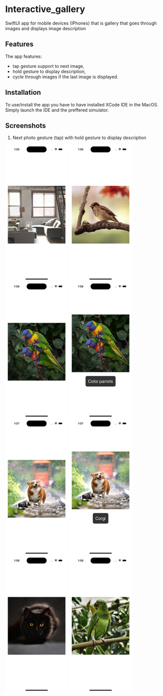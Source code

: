 # Interactive_gallery

SwiftUI app for mobile devices (IPhones) that is gallery that goes through images and displays image description 

## Features

The app features:
 - tap gesture support to next image,
 - hold gesture to display description,
 - cycle through images if the last image is displayed.

## Installation

To use/install the app you have to have installed XCode IDE in the MacOS. Simply launch the IDE and the preffered simulator.

## Screenshots

1. Next photo gesture (tap) with hold gesture to display description


<img src="https://github.com/RobertNeat/Interactive_gallery/blob/main/screenshots/1_first_launch.png" width="200"/>
<img src="https://github.com/RobertNeat/Interactive_gallery/blob/main/screenshots/2_click_one_change_photo.png" width="200"/>
<span>
<img src="https://github.com/RobertNeat/Interactive_gallery/blob/main/screenshots/3_click_two_change_photo.png" width="200"/>
<img src="https://github.com/RobertNeat/Interactive_gallery/blob/main/screenshots/4_long_press_photo_info.png" width="200"/>
</span>
<span>
<img src="https://github.com/RobertNeat/Interactive_gallery/blob/main/screenshots/5_click_three_change_photo.png" width="200"/>
<img src="https://github.com/RobertNeat/Interactive_gallery/blob/main/screenshots/6_long_press_info.png" width="200"/>
</span>
<img src="https://github.com/RobertNeat/Interactive_gallery/blob/main/screenshots/7_click_four_change_photo.png" width="200"/>
<img src="https://github.com/RobertNeat/Interactive_gallery/blob/main/screenshots/8_click_five_change_photo.png" width="200"/>
